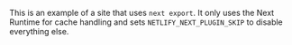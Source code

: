This is an example of a site that uses `next export`. It only uses the Next Runtime for cache handling and sets
`NETLIFY_NEXT_PLUGIN_SKIP` to disable everything else.
